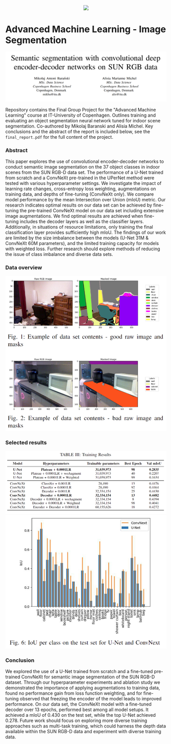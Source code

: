 <p align="center">
    <img src="https://itu.dk/svg/itu/logo_dk.svg">
</p>

# Advanced Machine Learning - Image Segmentation

<p align="center">
    <img src="images/title.png" width="600">
</p>

Repository contains the Final Group Project for the "Advanced Machine Learning" course at IT-University of Copenhagen. Outlines training and evaluating an object segmentation neural network tuned for indoor scene segmentation. Co-authored by Mikolaj Baranski and Alisia Michel. Key conclusions and the abstract of the report is included below, see the `final_report.pdf` for the full content of the project.

### Abstract

This paper explores the use of convolutional encoder-decoder networks to conduct semantic image segmentation on the 37 object classes in indoor scenes from the SUN RGB-D data set. The performance of a U-Net trained from scratch and a ConvNeXt pre-trained in the UPerNet method were tested with various hyperparameter settings. We investigate the impact of learning rate changes, cross-entropy loss weighting, augmentations on training data, and depths of fine-tuning (ConvNeXt only). We compare model performance by the mean Intersection over Union (mIoU) metric. Our research indicates optimal results on our data set can be achieved by fine-tuning the pre-trained ConvNeXt model on our data set including extensive image augmentations. We find optimal results are achieved when fine-tuning includes the decoder layers as well as the classifier layers. Additionally, in situations of resource limitations, only training the final classification layer provides sufficiently high mIoU. The findings of our work are limited by the size imbalance between the models (U-Net 31M & ConvNeXt 60M parameters), and the limited training capacity for models with weighted loss. Further research should explore methods of reducing the issue of class imbalance and diverse data sets.


### Data overview

<img src="images/data_examples.png" width="600">


### Selected results

<img src="images/training_res.png" width="600">

<img src="images/convnext_unet.png" width="600">

### Conclusion

We explored the use of a U-Net trained from scratch and a fine-tuned pre-trained ConvNeXt for semantic image segmentation of the SUN RGB-D dataset. Through our hyperparameter experiments and ablation study we demonstrated the importance of applying augmentations to training data, found no performance gain from loss function weighting, and for fine-tuning observed that freezing the encoder of the model leads to improved performance. On our data set, the ConvNeXt model with a fine-tuned decoder over 13 epochs, performed best among all model setups. It achieved a mIoU of 0.430 on the test set, while the top U-Net achieved 0.278. Future work should focus on exploring more diverse training approaches such as multi-task training, which could harness the depth data available within the SUN RGB-D data and experiment with diverse training data. 